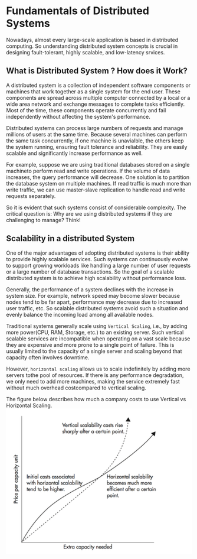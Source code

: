 # Fundamentals of Distributed Systems
Nowadays, almost every large-scale application is based in distributed computing. So understanding distributed system concepts 
is crucial in designing fault-tolerant, highly scalable, and low-latency srvices. 

## What is Distributed System ? How does it Work?
A distributed system is a collection of independent software components or machines that work together as a single
system for the end user. These components are spread across multiple computer connected by a local or a wide area 
network and exchange messages to complete tasks efficiently. Most of the time, these components operate concurrently
and fail independently without affecting the system's performance.

Distributed systems can process large numbers of requests and manage millions of users at the same time. Because several
machines can perform the same task concurrently, if one machine is unavialble, the others keep the system running, ensuring
fault tolerance and reliability. They are easily scalable and significantly increase performance as well.

For example, suppose we are using traditional databases stored on a single machineto perform read and write operations. 
If the volume of data increases, the query performance will decrease. One solution is to partition the database system on multiple machines.
If read traffic is much more than write traffic, we can use master-slave replication to handle read and write requests separately.

So it is evident that such systems consist of considerable complexity. The critical question is: Why are we using distributed systems if they are challenging
to manage? Think!

## Scalability in a distributed System

One of the major advantages of adopting distributed systems is their ability to provide highly scalable services. Such systems can continuously evolve 
to support growing workloads like handling a large number of user requests or a large number of database transactions. So the goal of a scalable distributed
system is to achieve high scalability without performance loss.

Generally, the performance of a system declines with the increase in system size. For example, network speed may become slower because nodes tend to be 
far apart, performance may decrease due to increased user traffic, etc. So scalable distributed systems avoid such a situation and evenly balance the 
incoming load among all available nodes.

Traditional systems generally scale using `Vertical Scaling`, i.e., by adding more power(CPU, RAM, Storage, etc.) to an existing server. Such vertical 
scalable services are incompatible when operating on a vast scale because they are expensive and more prone to a single point of failure. This is 
usually limited to the capacity of a single server and scaling beyond that capacity often involves downtime.

However, `horizontal scaling` allows us to scale indefinitely by adding more servers tothe pool of resources. If there is any performance degradation, 
we only need to add more machines, making the service extremely fast without much overhead costcompared to vertical scaling.

The figure below describes how much a company costs to use Vertical vs Horizontal Scaling.
![Vertical vs Horizontal Scale](Vertical_vs_Horizonal_Scale.png)


